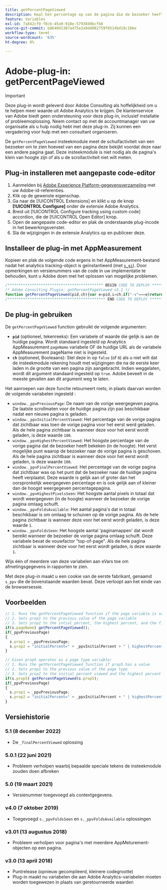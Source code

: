 ```yaml
---
title: getPercentPageViewed
description: Haal het percentage op van de pagina die de bezoeker heeft weergegeven.
feature: Variables
exl-id: 7a842cf0-f8cb-45a9-910e-5793849bcfb8
source-git-commit: b8640d1387a475e2a9dd082759f0514bd18c1b6e
workflow-type: tm+mt
source-wordcount: '635'
ht-degree: 0%

---
```


# Adobe-plug-in: getPercentPageViewed

>[!IMPORTANT]
>
>Deze plug-in wordt geleverd door Adobe Consulting als hoffelijkheid om u te helpen meer waarde uit Adobe Analytics te krijgen. De klantenservice van Adobe biedt geen ondersteuning voor deze plug-in, inclusief installatie of probleemoplossing. Neem contact op met de accountmanager van uw organisatie als u hulp nodig hebt met deze plug-in. Zij kunnen een vergadering voor hulp met een consultant organiseren.

De `getPercentPageViewed` insteekmodule meet de schuifactiviteit van een bezoeker om te zien hoeveel van een pagina deze bekijkt voordat deze naar een andere pagina gaat. Deze insteekmodule is niet nodig als de pagina&#39;s klein van hoogte zijn of als u de scrollactiviteit niet wilt meten.

<!--## Install the plug-in using the Web SDK or the Adobe Analytics extension

Adobe offers an extension that allows you to use most commonly-used plug-ins.

1. Log in to [Adobe Experience Platform Data Collection](https://experience.adobe.com/data-collection) using your AdobeID credentials.
1. Click the desired tag property.
1. Go to the [!UICONTROL Extensions] tab, then click on the [!UICONTROL Catalog] button
1. Install and publish the [!UICONTROL Common Analytics Plugins] extension
1. If you haven't already, create a rule labeled "Initialize Plug-ins" with the following configuration:
    * Condition: None
    * Event: Core – Library Loaded (Page Top)
1. Add an action to the above rule with the following configuration:
    * Extension: Common Analytics Plugins
    * Action Type: Initialize getPercentPageViewed
1. Save and publish the changes to the rule.-->

## Plug-in installeren met aangepaste code-editor

1. Aanmelden bij [Adobe Experience Platform-gegevensverzameling](https://experience.adobe.com/data-collection) met uw Adobe-id-referenties.
1. Klik op de gewenste eigenschap.
1. Ga naar de [!UICONTROL Extensions] en klikt u op de knop **[!UICONTROL Configure]** onder de extensie Adobe Analytics.
1. Breid uit [!UICONTROL Configure tracking using custom code] accordion, die de [!UICONTROL Open Editor] knop.
1. Open de aangepaste code-editor en plak de onderstaande plug-incode in het bewerkingsvenster.
1. Sla de wijzigingen in de extensie Analytics op en publiceer deze.

## Installeer de plug-in met AppMeasurement

Kopieer en plak de volgende code ergens in het AppMeasurement-bestand nadat het analytics tracking-object is geïnstantieerd (met [`s_gi`](../functions/s-gi.md)). Door opmerkingen en versienummers van de code in uw implementatie te behouden, kunt u Adobe doen met het oplossen van mogelijke problemen.

```js
/******************************************* BEGIN CODE TO DEPLOY *******************************************/
/* Adobe Consulting Plugin: getPercentPageViewed v5.1 */
function getPercentPageViewed(pid,ch){var e=pid,i=ch;if("-v"===e)return{plugin:"getPercentPageViewed",version:"5.1"};var t=function(){if(void 0!==window.s_c_il){for(var e,i=0;i<window.s_c_il.length;i++)if((e=window.s_c_il[i])._c&&"s_c"===e._c)return e}}();function o(){if(window.ppvID){var e=Math.max(Math.max(document.body.scrollHeight,document.documentElement.scrollHeight),Math.max(document.body.offsetHeight,document.documentElement.offsetHeight),Math.max(document.body.clientHeight,document.documentElement.clientHeight)),i=window.innerHeight||document.documentElement.clientHeight||document.body.clientHeight,t=(window.pageYOffset||window.document.documentElement.scrollTop||window.document.body.scrollTop)+i,o=Math.min(Math.round(t/e*100),100),n=Math.floor(e/i),p=Math.floor(t/i),s="";if(!window.cookieRead("s_tp")||decodeURIComponent(window.cookieRead("s_ppv").split(",")[0])!==window.ppvID||window.p_fo(window.ppvID)||!0==window.ppvChange&&window.cookieRead("s_tp")&&e!=window.cookieRead("s_tp")){if((decodeURIComponent(window.cookieRead("s_ppv").split(",")[0])!==window.ppvID||window.p_fo(window.ppvID+"1"))&&window.cookieWrite("s_ips",t),window.cookieRead("s_tp")&&decodeURIComponent(window.cookieRead("s_ppv").split(",")[0])===window.ppvID){window.cookieRead("s_tp");var a=window.cookieRead("s_ppv"),c=a.indexOf(",")>-1?a.split(","):[],d=c[0]?c[0]:"",r=window.cookieRead("s_ips"),l=c[3]?c[3]:"";s=d+","+Math.round(r/e*100)+","+Math.round(l/e*100)+","+o+","+l+","+n+","+p}window.cookieWrite("s_tp",e)}else s=window.cookieRead("s_ppv");var v=s&&s.indexOf(",")>-1?s.split(",",7):[],f=v.length>0?v[0]:encodeURIComponent(window.ppvID),$=v.length>1?parseInt(v[1]):o,h=v.length>2?parseInt(v[2]):o,u=v.length>4?parseInt(v[4]):t,k=v.length>5?parseInt(v[5]):n,m=v.length>6?parseInt(v[6]):p;o>0&&(s=f+","+$+","+(o>h?o:h)+","+o+","+(t>u?t:u)+","+(n>k?n:k)+","+(p>m?p:m)),window.cookieWrite("s_ppv",s)}}void 0!==t&&(t.contextData.getPercentPageViewed="5.1"),window.pageName=void 0!==t&&t.pageName||"",window.cookieWrite=window.cookieWrite||function(e,i,t){if("string"==typeof e){if(g=function(){var e=window.location.hostname,i=window.location.hostname.split(".").length-1;if(e&&!/^[0-9.]+$/.test(e)){i=2<i?i:2;var t=e.lastIndexOf(".");if(0<=t){for(;0<=t&&1<i;)t=e.lastIndexOf(".",t-1),i--;t=0<t?e.substring(t):e}}return t}(),i=void 0!==i?""+i:"",t||""===i){if(""===i&&(t=-60),"number"==typeof t){var o=new Date;o.setTime(o.getTime()+6e4*t)}else o=t}return!!e&&(document.cookie=encodeURIComponent(e)+"="+encodeURIComponent(i)+"; path=/;"+(t?" expires="+o.toUTCString()+";":"")+(g?" domain="+g+";":""),void 0!==window.cookieRead)&&window.cookieRead(e)===i}},window.cookieRead=window.cookieRead||function(e){if("string"!=typeof e)return"";e=encodeURIComponent(e);var i=" "+document.cookie,t=i.indexOf(" "+e+"="),o=0>t?t:i.indexOf(";",t);return(e=0>t?"":decodeURIComponent(i.substring(t+2+e.length,0>o?i.length:o)))?e:""},window.p_fo=window.p_fo||function(e){return window.__fo||(window.__fo={}),!window.__fo[e]&&(window.__fo[e]={},!0)};var n=window.cookieRead("s_ppv"),p=n.indexOf(",")>-1?n.split(","):[];p[0]=p.length>0?decodeURIComponent(p[0]):"",e=e||(window.pageName?window.pageName:document.location.href),void 0===i||!0==i?window.ppvChange=!0:window.ppvChange=!1,void 0!==t&&t.linkType&&"o"===t.linkType||(window.ppvID&&window.ppvID===e||(window.ppvID=e,window.cookieWrite("s_ppv",""),o()),window.p_fo("s_gppvLoad2")&&window.addEventListener&&(window.addEventListener("load",o,!1),window.addEventListener("click",o,!1),window.addEventListener("scroll",o,!1)),this._ppvPreviousPage=p[0]?p[0]:"",this._ppvInitialPercentViewed=p[1]?p[1]:"",this._ppvHighestPercentViewed=p[2]?p[2]:"",this._ppvFinalPercentViewed=p[3]?p[3]:"",this._ppvHighestPixelsSeen=p[4]?p[4]:"",this._ppvFoldsAvailable=p[5]?p[5]:"",this._ppvFoldsSeen=p[6]?p[6]:"")}
/******************************************** END CODE TO DEPLOY ********************************************/
```

## De plug-in gebruiken

De `getPercentPageViewed` function gebruikt de volgende argumenten:

* **`pid`** (optioneel, tekenreeks): Een variabele of waarde die gelijk is aan de huidige pagina. Wordt standaard ingesteld op Analytics AppMeasurement `pageName` variabele OF de huidige URL als de variabele AppMeasurement pageName niet is ingesteld.
* **`ch`** (optioneel, Booleaans): Stel deze in op `false` (of `0`) als u niet wilt dat de insteekmodule rekening houdt met wijzigingen die na de eerste keer laden in de grootte van een pagina zijn aangebracht. Indien weggelaten, wordt dit argument standaard ingesteld op `true`. Adobe beveelt in de meeste gevallen aan dit argument weg te laten.

Het aanroepen van deze functie retourneert niets; in plaats daarvan worden de volgende variabelen ingesteld :

* `window._ppvPreviousPage`: De naam van de vorige weergegeven pagina. De laatste scrollmaten voor de huidige pagina zijn pas beschikbaar nadat een nieuwe pagina is geladen.
* `window._ppvInitialPercentViewed`: Het percentage van de vorige pagina dat zichtbaar was toen de vorige pagina voor het eerst werd geladen. Als de hele pagina zichtbaar is wanneer deze voor het eerst wordt geladen, is deze waarde `100`.
* `window._ppvHighestPercentViewed`: Het hoogste percentage van de vorige pagina dat de bezoeker heeft bekeken (in de hoogte). Het verst mogelijke punt waarop de bezoeker naar de vorige pagina is geschoven. Als de hele pagina zichtbaar is wanneer deze voor het eerst wordt geladen, is deze waarde `100`.
* `window._ppvFinalPercentViewed`: Het percentage van de vorige pagina dat zichtbaar was op het punt dat de bezoeker naar de huidige pagina heeft verplaatst. Deze waarde is gelijk aan of groter dan het oorspronkelijk weergegeven percentage en is ook gelijk aan of kleiner dan de hoogst weergegeven percentagepagina.
* `window._ppvHighestPixelsSeen`: Het hoogste aantal pixels in totaal dat wordt weergegeven (in de hoogte) wanneer de bezoeker de vorige pagina omlaag schuift.
* `window._ppvFoldsAvailable`: Het aantal pagina&#39;s dat in totaal beschikbaar is om omlaag te schuiven op de vorige pagina. Als de hele pagina zichtbaar is wanneer deze voor het eerst wordt geladen, is deze waarde `1`.
* `window._ppvFoldsSeen`: Het hoogste aantal &#39;paginamappen&#39; dat wordt bereikt wanneer de bezoeker de vorige pagina omlaag schuift. Deze variabele bevat de vouwfactor &quot;top-of-page&quot;. Als de hele pagina zichtbaar is wanneer deze voor het eerst wordt geladen, is deze waarde `1`.

Wijs één of meerdere van deze variabelen aan eVars toe om afmetingsgegevens in rapporten te zien.

Met deze plug-in maakt u een cookie van de eerste fabrikant, genaamd `s_ppv` die de bovenstaande waarden bevat. Deze verloopt aan het einde van de browsersessie.

## Voorbeelden

```js
// 1. Runs the getPercentPageViewed function if the page variable is set
// 2. Sets prop1 to the previous value of the page variable
// 3. Sets prop2 to the intial percent, the highest percent, and the final percent viewed; the number of folds available on the page, and the number of folds viewed ( of the previous page)
if(s.pageName) getPercentPageViewed();
if(_ppvPreviousPage)
{
  s.prop1 = _ppvPreviousPage;
  s.prop2 = "initialPercent=" + _ppvInitialPercent + " | highestPercent=" + _ppvHighestPercentViewed + " | finalPercent=" + _ppvFinalPercentViewed + " | foldsAvailable=" + _ppvFoldsAvailable + " | foldsSeen=" + _ppvFoldsSeen;
}

// Given prop5 operates as a page type variable:
// 1. Runs the getPercentPageViewed function if prop5 has a value
// 2. Sets prop1 to the previous value of the page type
// 3. Sets prop2 to the initial percent viewed and the highest percent viewed.
if(s.prop5) getPercentPageViewed(s.prop5);
if(_ppvPreviousPage)
{
  s.prop1 = _ppvPreviousPage;
  s.prop2 = "initialPercent=" + _ppvInitialPercent + " | highestPercent=" + _ppvHighestPercentViewed;
}
```

## Versiehistorie

### 5.1 (8 december 2022)

* De `_finalPercentViewed` oplossing

### 5.0.1 (22 juni 2021)

* Probleem verholpen waarbij bepaalde speciale tekens de insteekmodule zouden doen afbreken

### 5.0 (19 maart 2021)

* Versienummer toegevoegd als contextgegevens.

### v4.0 (7 oktober 2019)

* Toegevoegd `s._ppvFoldsSeen` en `s._ppvFoldsAvailable` oplossingen

### v3.01 (13 augustus 2018)

* Probleem verholpen voor pagina&#39;s met meerdere AppMeturement-objecten op een pagina.

### v3.0 (13 april 2018)

* Puntrelease (opnieuw gecompileerd, kleinere codegrootte)
* Plug-in maakt nu variabelen die aan Adobe Analytics-variabelen moeten worden toegewezen in plaats van geretourneerde waarden
